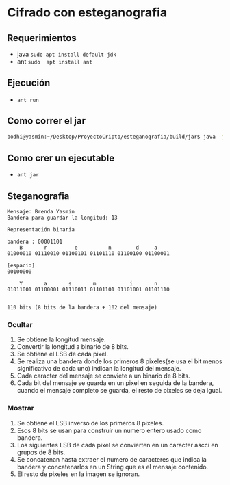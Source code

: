 # Cifrado con esteganografia

## Requerimientos

- java `sudo apt install default-jdk`
- ant `sudo  apt install ant`

## Ejecución

- `ant run`

## Como correr el jar

  ```bash
  bodhi@yasmin:~/Desktop/ProyectoCripto/esteganografia/build/jar$ java -jar Application.jar 

  ```

## Como crer un ejecutable 

- `ant jar`

## Steganografia

```
Mensaje: Brenda Yasmin
Bandera para guardar la longitud: 13

Representación binaria

bandera : 00001101
    B       r         e          n        d     a
01000010 01110010 01100101 01101110 01100100 01100001 

[espacio]
00100000 

    Y       a       s       m           i       n
01011001 01100001 01110011 01101101 01101001 01101110


110 bits (8 bits de la bandera + 102 del mensaje)

```

### Ocultar

1. Se obtiene la longitud mensaje.
2. Convertir la longitud a binario de 8 bits.
3. Se obtiene el LSB de cada pixel.
4. Se realiza una bandera donde los primeros 8 pixeles(se usa el bit menos significativo de cada uno) indican la longitud del mensaje.
5. Cada caracter del mensaje se conviete a un binario de 8 bits.
6. Cada bit del mensaje se guarda en un pixel en seguida de la bandera, cuando el mensaje completo se guarda, el resto de pixeles se deja igual.


### Mostrar

1. Se obtiene el LSB inverso de los primeros 8 pixeles.
2. Esos 8 bits se usan para construir un numero entero usado como bandera.
3. Los siguientes LSB de cada pixel se convierten en un caracter ascci en grupos de 8 bits.
4. Se concatenan hasta extraer el numero de caracteres que indica la bandera y concatenarlos en un String que es el mensaje contenido.
5. El resto de pixeles en la imagen se ignoran.

